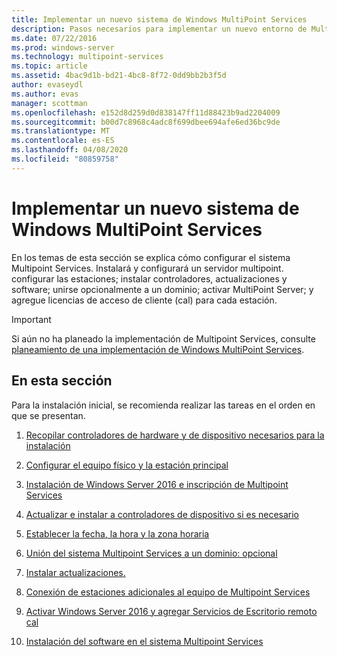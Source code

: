 ```yaml
---
title: Implementar un nuevo sistema de Windows MultiPoint Services
description: Pasos necesarios para implementar un nuevo entorno de Multipoint Services
ms.date: 07/22/2016
ms.prod: windows-server
ms.technology: multipoint-services
ms.topic: article
ms.assetid: 4bac9d1b-bd21-4bc8-8f72-0dd9bb2b3f5d
author: evaseydl
ms.author: evas
manager: scottman
ms.openlocfilehash: e152d8d259d0d838147ff11d88423b9ad2204009
ms.sourcegitcommit: b00d7c8968c4adc8f699dbee694afe6ed36bc9de
ms.translationtype: MT
ms.contentlocale: es-ES
ms.lasthandoff: 04/08/2020
ms.locfileid: "80859758"
---
```

# <a name="deploy-a-new-windows-multipoint-services-system"></a>Implementar un nuevo sistema de Windows MultiPoint Services
En los temas de esta sección se explica cómo configurar el sistema Multipoint Services. Instalará y configurará un servidor multipoint. configurar las estaciones; instalar controladores, actualizaciones y software; unirse opcionalmente a un dominio; activar MultiPoint Server; y agregue licencias de acceso de cliente (cal) para cada estación.  
  
> [!IMPORTANT]  
> Si aún no ha planeado la implementación de Multipoint Services, consulte [planeamiento de una implementación de Windows MultiPoint Services](Planning-a-MultiPoint-Services-Deployment.md).  
  
## <a name="in-this-section"></a>En esta sección  
Para la instalación inicial, se recomienda realizar las tareas en el orden en que se presentan.  
  
1.  [Recopilar controladores de hardware y de dispositivo necesarios para la instalación](Collect-hardware-and-device-drivers-needed-for-the-installation.md)  
  
2.  [Configurar el equipo físico y la estación principal](Set-up-the-physical-computer-and-primary-station.md)  
  
3.  [Instalación de Windows Server 2016 e inscripción de Multipoint Services](Install-MultiPoint-services.md)  
  
4.  [Actualizar e instalar a controladores de dispositivo si es necesario](Update-and-install-device-drivers-if-needed.md)  
  
5.  [Establecer la fecha, la hora y la zona horaria](Set-the-date--time--and-time-zone.md)  
  
6.  [Unión del sistema Multipoint Services a un dominio: opcional](Join-the-MultiPoint-services-computer-to-a-domain--optional-.md)  
  
7.  [Instalar actualizaciones.](Install-updates.md)  
  
8.  [Conexión de estaciones adicionales al equipo de Multipoint Services](Attach-additional-stations-to-your-MultiPoint-services-computer.md)  
  
9. [Activar Windows Server 2016 y agregar Servicios de Escritorio remoto cal](manage-client-access-licenses-with-multipoint-services.md)  
  
10. [Instalación del software en el sistema Multipoint Services](Install-software-on-your-MultiPoint-Services-system.md)